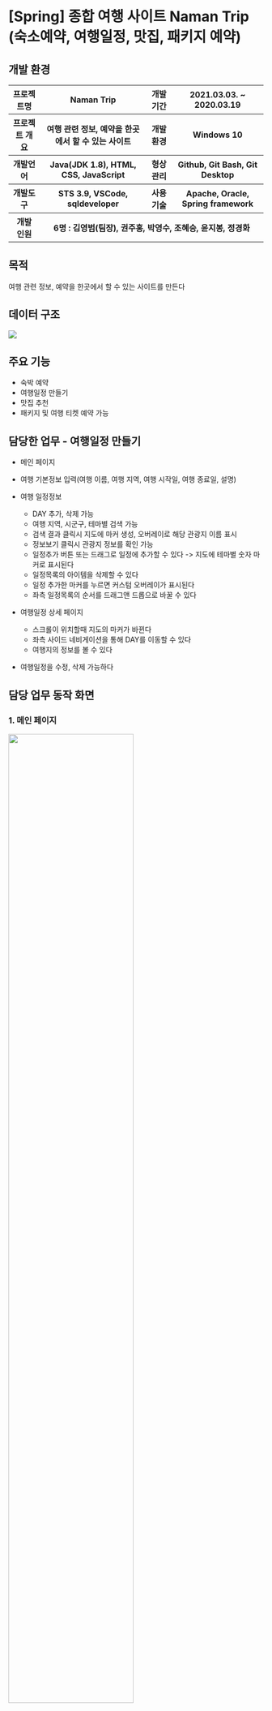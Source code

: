 # [Spring] 종합 여행 사이트 Naman Trip (숙소예약, 여행일정, 맛집, 패키지 예약)

## 개발 환경

<table>
    <tr>
        <th>프로젝트명</th>
        <th>Naman Trip</th>
        <th>개발 기간</th>
        <th>2021.03.03. ~ 2020.03.19</th>
    </tr>
    <tr>
        <th>프로젝트 개요</th>
        <th>여행 관련 정보, 예약을 한곳에서 할 수 있는 사이트</th>
        <th>개발환경</th>
        <th>Windows 10</th>
    </tr>
    <tr>
        <th>개발언어</th>
        <th>Java(JDK 1.8), HTML, CSS, JavaScript</th>
        <th>형상관리</th>
        <th>Github, Git Bash, Git Desktop</th>
    </tr>
    <tr>
        <th>개발도구</th>
        <th>STS 3.9, VSCode, sqldeveloper</th>
        <th>사용기술</th>
        <th>Apache, Oracle, Spring framework</th>
    </tr>
     <tr>
        <th>개발 인원</th>
        <th colspan="3">6명 : 김영범(팀장), 권주홍, 박영수, 조혜승, 윤지봉, 정경화 </th>
    </tr>
</table>



## 목적
여행 관련 정보, 예약을 한곳에서 할 수 있는 사이트를 만든다

## 데이터 구조
<img src="images/data_structure.png" />

## 주요 기능
- 숙박 예약
- 여행일정 만들기
- 맛집 추천
- 패키지 및 여행 티켓 예약 가능


## 담당한 업무 - 여행일정 만들기
- 메인 페이지
- 여행 기본정보 입력(여행 이름, 여행 지역, 여행 시작일, 여행 종료일, 설명)
- 여행 일정정보
  - DAY 추가, 삭제 가능
  - 여행 지역, 시군구, 테마별 검색 가능
  - 검색 결과 클릭시 지도에 마커 생성, 오버레이로 해당 관광지 이름 표시
  - 정보보기 클릭시 관광지 정보를 확인 가능
  - 일정추가 버튼 또는 드래그로 일정에 추가할 수 있다 -> 지도에 테마별 숫자 마커로 표시된다
  - 일정목록의 아이템을 삭제할 수 있다
  - 일정 추가한 마커를 누르면 커스텀 오버레이가 표시된다
  - 좌측 일정목록의 순서를 드래그앤 드롭으로 바꿀 수 있다

- 여행일정 상세 페이지
  - 스크롤이 위치할때 지도의 마커가 바뀐다
  - 좌측 사이드 네비게이션을 통해 DAY를 이동할 수 있다
  - 여행지의 정보를 볼 수 있다
 
- 여행일정을 수정, 삭제 가능하다

## 담당 업무 동작 화면
### 1. 메인 페이지
<img src="images/main.png" width="70%" height="70%" />

### 2. 여행 기본정보 입력
<img src="images/1_basic.gif" width="70%"/>

### 3. 여행 일정정보 - DAY 추가삭제
좌측에 있는 DAY 추가, 삭제 가능  
<img src="images/2_addDay.gif" width="70%" style="margin-top: 10px"/>

### 4. 여행 일정정보 - 검색
여행 지역, 시군구, 테마별 검색 가능  
<img src="images/3_search.gif" width="70%"/>

### 5. 여행 일정정보 - 마커, 여행지정보
검색 결과 클릭시 지도에 마커 생성, 오버레이로 해당 관광지 이름 표시  
정보보기 클릭시 관광지 정보 확인 가능  
<img src="images/4_markerInfo.gif" width="70%"/>

### 6. 여행 일정정보 - 일정추가
일정추가 버튼 또는 드래그로 일정에 추가할 수 있다  
지도에 순서마커로 표시된다 마커는 테마별로 모양이 다르다  
일정목록의 아이템을 삭제할 수 있다  
<img src="images/5_addSchedule.gif" width="70%"/>

### 7. 여행 일정정보 - 커스텀 오버레이
일정 추가한 마커를 누르면 커스텀 오버레이가 표시된다  
<img src="images/6_customOverlay.gif" width="70%"/>

### 8. 여행 일정정보 - 순서변경
좌측 일정목록의 순서를 드래그앤 드롭으로 바꿀 수 있다  
<img src="images/7_changeList.gif" width="70%"/>

### 9. 여행 일정정보 - DAY별 일정추가  
<img src="images/8_otherDay.gif" width="70%"/>

### 10. 여행일정 상세 페이지
스크롤이 위치할때 지도의 마커가 바뀐다   
좌측 사이드 네비게이션을 통해 DAY를 이동할 수 있다  
여행지의 정보를 볼 수 있다  
<img src="images/9_scheduleDetail.gif" width="70%"/>

### 11. 여행일정 수정
<img src="images/10_editSchedule.gif" width="70%"/>

### 12. 여행일정 삭제
<img src="images/11_delSchedule.gif" width="70%"/>

## 후기
여행 일정 만들기 기능을 구현할 때 관광정보 TOUR API 3.0과 kakaomap API를 사용했습니다. 처음엔 API를 사용해서 기능을 구현하는 게 막막했지만, 공식 문서와 예제 등을 참조해서 기능들을 하나씩 완성해 나갈 때마다 성취감을 느낄 수 있었고 어떤 기능이든지 만들 수 있겠다는 자신감도 얻었습니다. 그리고 이번 프로젝트에는 Spring Framework를 사용했는데 이전 프로젝트에서 사용했던 JSP&Servlet과 비교해서 초기 프로젝트 세팅 부분을 제외하고는 훨씬 더 편리하다고 느꼈습니다. Spring Framework가 제공해주는 MVC 패턴의 프로젝트로 생성할 수 있었고 @Controller과 @RequestMapping 어노테이션을 사용함으로써 JSP&Servlet에서처럼 페이지 하나당 하나의 servlet 클래스를 만들지 않아도 됐습니다. 또 Spring tiles를 이용해서 레이아웃 디자인을 편하게 할 수 있었습니다. 앞으로 Spring에 대해서도 더 깊이 있게 공부해볼 예정입니다
